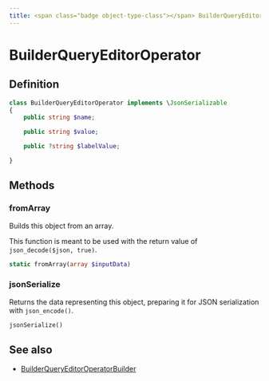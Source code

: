 ```yaml
---
title: <span class="badge object-type-class"></span> BuilderQueryEditorOperator
---
```

# <span class="badge object-type-class"></span> BuilderQueryEditorOperator

## Definition

```php
class BuilderQueryEditorOperator implements \JsonSerializable
{
    public string $name;

    public string $value;

    public ?string $labelValue;

}
```
## Methods

### <span class="badge object-method"></span> fromArray

Builds this object from an array.

This function is meant to be used with the return value of `json_decode($json, true)`.

```php
static fromArray(array $inputData)
```

### <span class="badge object-method"></span> jsonSerialize

Returns the data representing this object, preparing it for JSON serialization with `json_encode()`.

```php
jsonSerialize()
```

## See also

 * <span class="badge builder"></span> [BuilderQueryEditorOperatorBuilder](./builder-BuilderQueryEditorOperatorBuilder.md)
